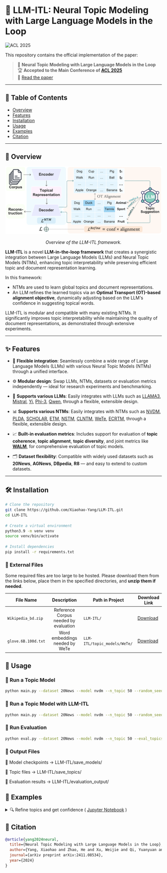 # 🧠 LLM-ITL: Neural Topic Modeling with Large Language Models in the Loop

![ACL 2025](https://img.shields.io/badge/ACL%202025-Main%20Conference-blueviolet)

This repository contains the official implementation of the paper:

> 📄 **Neural Topic Modeling with Large Language Models in the Loop**  
> 🏆 **Accepted to the Main Conference of [ACL 2025](https://2025.aclweb.org/)**  
> 🔗 [Read the paper](https://arxiv.org/abs/2411.08534) 

---

## 📂 Table of Contents

- [Overview](#-overview)
- [Features](#-features)
- [Installation](#-installation)
- [Usage](#-usage)
- [Examples](#-examples)
- [Citation](#-citation)

---

## 📖 Overview
<p align="center">
  <img src="overview.png" alt="LLM-ITL Framework Diagram" width="600"/>
</p>

<p align="center">
  <em>Overview of the LLM-ITL framework.</em>
</p>

**LLM-ITL** is a novel **LLM-in-the-loop framework** that creates a synergistic integration between Large Language Models (LLMs) and Neural Topic Models (NTMs), enhancing topic interpretability while preserving efficient topic and document representation learning.

In this framework:
- NTMs are used to learn global topics and document representations.
- An LLM refines the learned topics via an **Optimal Transport (OT)-based alignment objective**, dynamically adjusting based on the LLM's confidence in suggesting topical words.

LLM-ITL is modular and compatible with many existing NTMs. It significantly improves topic interpretability while maintaining the quality of document representations, as demonstrated through extensive experiments.

---

## ✨ Features

- 🔄 **Flexible integration**: Seamlessly combine a wide range of Large Language Models (LLMs) with various Neural Topic Models (NTMs) through a unified interface.
- ⚙️ **Modular design**: Swap LLMs, NTMs, datasets or evaluation metrics independently — ideal for research experiments and benchmarking.
- 🧠 **Supports various LLMs**: Easily integrates with LLMs such as [LLAMA3](https://huggingface.co/meta-llama/Meta-Llama-3-8B-Instruct), [Mistral](https://huggingface.co/mistralai/Mistral-7B-Instruct-v0.3), [Yi](https://huggingface.co/01-ai/Yi-1.5-9B-Chat), [Phi-3](https://huggingface.co/microsoft/Phi-3-mini-128k-instruct), [Qwen](https://huggingface.co/Qwen/Qwen1.5-32B-Chat), through a flexible, extensible design.
- 📊 **Supports various NTMs**: Easily integrates with NTMs such as [NVDM](https://arxiv.org/abs/1706.00359), [PLDA](https://arxiv.org/abs/1703.01488), [SCHOLAR](https://arxiv.org/abs/1705.09296), [ETM](https://arxiv.org/abs/1907.04907), [NSTM](https://arxiv.org/abs/2008.13537), [CLNTM](https://arxiv.org/abs/2110.12764), [WeTe](https://arxiv.org/abs/2203.01570), [ECRTM](https://arxiv.org/abs/2306.04217), through a flexible, extensible design.

- 📈 **Built-in evaluation metrics**: Includes support for evaluation of **topic coherence**, **topic alignment**, **topic diversity**, and joint metrics like [**WALM**](https://github.com/Xiaohao-Yang/Topic_Model_Evaluation), for comprehensive evaluation of topic models.

- 🗂️ **Dataset flexibility**: Compatible with widely used datasets such as **20News**, **AGNews**, **DBpedia**, **R8** — and easy to extend to custom datasets.


---

## 🛠 Installation

```bash
# Clone the repository
git clone https://github.com/Xiaohao-Yang/LLM-ITL.git
cd LLM-ITL

# Create a virtual environment
python3.9 -m venv venv
source venv/bin/activate  

# Install dependencies
pip install -r requirements.txt
```

### 📁 External Files

Some required files are too large to be hosted. Please download them from the links below, place them in the specified directories, and **unzip them if needed**.

| File Name         | Description               | Path in Project         | Download Link |
|-------------------|:----------------------------:|--------------------------|----------------|
| `Wikipedia_bd.zip`       | Reference Corpus needed by evaluation   | `LLM-ITL/`   | [Download](https://hobbitdata.informatik.uni-leipzig.de/homes/mroeder/palmetto/Wikipedia_bd.zip) |
| `glove.6B.100d.txt`     | Word embeddings needed by WeTe       | `LLM-ITL/topic_models/WeTe/`     | [Download](https://drive.google.com/file/d/1pSThF2q2Cl99yaSos1k1Ba62oN7gqgCk/view?usp=sharing) |


## 🚀 Usage
### 🔹 Run a Topic Model
```bash
python main.py --dataset 20News --model nvdm --n_topic 50 --random_seed 1
```
### 🔹 Run a Topic Model with LLM-ITL
```bash
python main.py --dataset 20News --model nvdm --n_topic 50 --random_seed 1 --llm_itl
```
### 🔹 Run Evaluation
```bash
python eval.py --dataset 20News --model nvdm --n_topic 50 --eval_topics
```
### 📁 Output Files

🔸 Model checkpoints → LLM-ITL/save_models/

🔸 Topic files → LLM-ITL/save_topics/

🔸 Evaluation results → LLM-ITL/evaluation_output/


## 📌 Examples
<details>
<summary>🔍 Refine topics and get confidence ( <a href="refine_topics">Jupyter Notebook</a> )</summary>
  
```python
# load functions
import torch
from transformers import AutoModelForCausalLM, AutoTokenizer
from generate import generate_one_pass, generate_two_step
```
We support the following LLMs. Please follow the links below to gain access (if necessary) to the corresponding models:

- Llama-3-8B-Instruct -- [model link](https://huggingface.co/meta-llama/Meta-Llama-3-8B-Instruct)
- Llama-3-70B-Instruct -- [model link](https://huggingface.co/meta-llama/Meta-Llama-3-70B-Instruct)
- Mistral-7B-Instruct-v0.3 -- [model link](https://huggingface.co/mistralai/Mistral-7B-Instruct-v0.3)
- Yi-1.5-9B-Chat -- [model link](https://huggingface.co/01-ai/Yi-1.5-9B-Chat)
- Phi-3-mini-128k-instruct -- [model link](https://huggingface.co/microsoft/Phi-3-mini-128k-instruct)
- Qwen1.5-32B-Chat -- [model link](https://huggingface.co/Qwen/Qwen1.5-32B-Chat)


We are not limited to these LLMs. Feel free to play with other models and modify the prompts in the ``create_messages_xx`` functions within ``generate.py``.


```python
# load the LLM

model_name = 'meta-llama/Meta-Llama-3-8B-Instruct'
# model_name = 'mistralai/Mistral-7B-Instruct-v0.3'
# model_name = '01-ai/Yi-1.5-9B-Chat'
# model_name = 'microsoft/Phi-3-mini-128k-instruct'

# Larger models:
# model_name = 'Qwen/Qwen1.5-32B-Chat'
# model_name = 'meta-llama/Meta-Llama-3-70B-Instruct'

# load model and tokenizer
model = AutoModelForCausalLM.from_pretrained(model_name,
                                             trust_remote_code=True,
                                             torch_dtype=torch.float16
                                             ).cuda()
tokenizer = AutoTokenizer.from_pretrained(model_name)
tokenizer.padding_side = "left"
tokenizer.pad_token = tokenizer.eos_token
```

```python
# example topics
topic1 = ['book', 'university', 'bank', 'science', 'vote', 'gordon', 'surrender', 'intellect', 'skepticism', 'shameful']
topic2 = ['game', 'team', 'hockey', 'player', 'season', 'year', 'league', 'nhl', 'playoff', 'fan']
topic3 = ['written', 'performance', 'creation', 'picture', 'chosen', 'clarify', 'second', 'appreciated', 'position', 'card']
topics = [topic1, topic2, topic3]
```


```python
# some configurations
voc = None                        # A list of words. 
                                  # The refined words will be filtered to retain only those that are present in the vocabulary.

inference_bs = 5                  # Batch size: the number of topics sent to the LLM for refinement at once.
                                  # Increase or reduce this number depending on your GPU memory.


instruction_type = 'refine_labelTokenProbs'    

# Different ways to get confidence socre, we support the following options:
# 'refine_labelTokenProbs'    -- Label token probaility
# 'refine_wordIntrusion'      -- Word intrusion confidence
# 'refine_askConf'            -- Ask for confidence
# 'refine_seqLike'            -- Length normalized sequence likelihood
# 'refine_twoStep_Score'      -- Self-reflective confidence score
# 'refine_twoStep_Boolean'    -- p(True)

# For more details about these confidence scores, please refer to our Paper.

```


```python
# generate topics
if instruction_type in ['refine_labelTokenProbs', 'refine_wordIntrusion', 'refine_askConf', 'refine_seqLike']:
    topic_probs, word_prob = generate_one_pass(model,
                                               tokenizer,
                                               topics,
                                               voc=voc,
                                               batch_size = inference_bs,
                                               instruction_type=instruction_type)

elif instruction_type in ['refine_twoStep_Score', 'refine_twoStep_Boolean']:
    topic_probs, word_prob = generate_two_step(model,
                                                   tokenizer,
                                                   topics,
                                                   voc=voc,
                                                   batch_size=inference_bs,
                                                   instruction_type=instruction_type)
```

  
```python
print('Topic label and confidence:')
for i in range(len(topic_probs)):
    print('Topic %s: ' % i, topic_probs[i])

print()
print('Topic words and probabilities:')
for i in range(len(word_prob)):
    print('Topic %s: ' % i, word_prob[i])
```

    Topic label and confidence:
    Topic 0:  {'Higher Learning': 0.17292044166298481}
    Topic 1:  {'Ice Sport': 0.39517293597115355}
    Topic 2:  {'Artistic Expression': 0.056777404880380314}
    
    Topic words and probabilities:
    Topic 0:  {'university': 0.1, 'degrees': 0.1, 'curriculum': 0.1, 'book': 0.1, 'research': 0.1, 'skepticism': 0.1, 'education': 0.1, 'intellect': 0.1, 'knowledge': 0.1, 'science': 0.1}
    Topic 1:  {'nhl': 0.1, 'league': 0.1, 'season': 0.1, 'hockey': 0.1, 'match': 0.1, 'player': 0.1, 'rival': 0.1, 'playoff': 0.1, 'game': 0.1, 'team': 0.1}
    Topic 2:  {'creative': 0.1, 'written': 0.1, 'picture': 0.1, 'appreciated': 0.1, 'artist': 0.1, 'imagination': 0.1, 'clarify': 0.1, 'creation': 0.1, 'chosen': 0.1, 'performance': 0.1}


</details>

## 🧾 Citation

```bibtex
@article{yang2024neural,
  title={Neural Topic Modeling with Large Language Models in the Loop},
  author={Yang, Xiaohao and Zhao, He and Xu, Weijie and Qi, Yuanyuan and Lu, Jueqing and Phung, Dinh and Du, Lan},
  journal={arXiv preprint arXiv:2411.08534},
  year={2024}
}
```



